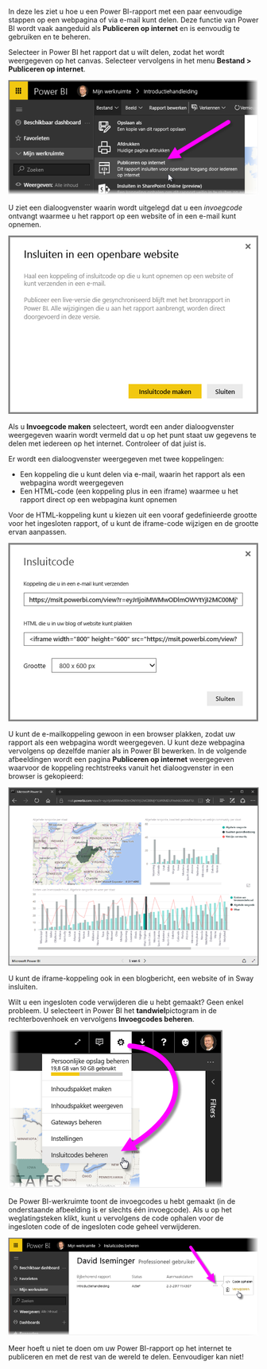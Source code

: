In deze les ziet u hoe u een Power BI-rapport met een paar eenvoudige stappen op een webpagina of via e-mail kunt delen. Deze functie van Power BI wordt vaak aangeduid als **Publiceren op internet** en is eenvoudig te gebruiken en te beheren.

Selecteer in Power BI het rapport dat u wilt delen, zodat het wordt weergegeven op het canvas. Selecteer vervolgens in het menu **Bestand > Publiceren op internet**.

![](media/6-6-publish-to-web/6-6_1a.png)

U ziet een dialoogvenster waarin wordt uitgelegd dat u een *invoegcode* ontvangt waarmee u het rapport op een website of in een e-mail kunt opnemen.

![](media/6-6-publish-to-web/6-6_2.png)

Als u **Invoegcode maken** selecteert, wordt een ander dialoogvenster weergegeven waarin wordt vermeld dat u op het punt staat uw gegevens te delen met iedereen op het internet. Controleer of dat juist is.

Er wordt een dialoogvenster weergegeven met twee koppelingen:

* Een koppeling die u kunt delen via e-mail, waarin het rapport als een webpagina wordt weergegeven
* Een HTML-code (een koppeling plus in een iframe) waarmee u het rapport direct op een webpagina kunt opnemen

Voor de HTML-koppeling kunt u kiezen uit een vooraf gedefinieerde grootte voor het ingesloten rapport, of u kunt de iframe-code wijzigen en de grootte ervan aanpassen.

![](media/6-6-publish-to-web/6-6_3.png)

U kunt de e-mailkoppeling gewoon in een browser plakken, zodat uw rapport als een webpagina wordt weergegeven. U kunt deze webpagina vervolgens op dezelfde manier als in Power BI bewerken. In de volgende afbeeldingen wordt een pagina **Publiceren op internet** weergegeven waarvoor de koppeling rechtstreeks vanuit het dialoogvenster in een browser is gekopieerd:

![](media/6-6-publish-to-web/6-6_4.png)

U kunt de iframe-koppeling ook in een blogbericht, een website of in Sway insluiten.

Wilt u een ingesloten code verwijderen die u hebt gemaakt? Geen enkel probleem. U selecteert in Power BI het **tandwiel**pictogram in de rechterbovenhoek en vervolgens **Invoegcodes beheren**.

![](media/6-6-publish-to-web/6-6_5.png)

De Power BI-werkruimte toont de invoegcodes u hebt gemaakt (in de onderstaande afbeelding is er slechts één invoegcode). Als u op het weglatingsteken klikt, kunt u vervolgens de code ophalen voor de ingesloten code of de ingesloten code geheel verwijderen.

![](media/6-6-publish-to-web/6-6_6.png)

Meer hoeft u niet te doen om uw Power BI-rapport op het internet te publiceren en met de rest van de wereld te delen. Eenvoudiger kan niet!

